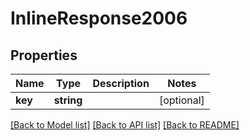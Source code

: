 # InlineResponse2006

## Properties
Name | Type | Description | Notes
------------ | ------------- | ------------- | -------------
**key** | **string** |  | [optional] 

[[Back to Model list]](../README.md#documentation-for-models) [[Back to API list]](../README.md#documentation-for-api-endpoints) [[Back to README]](../README.md)


